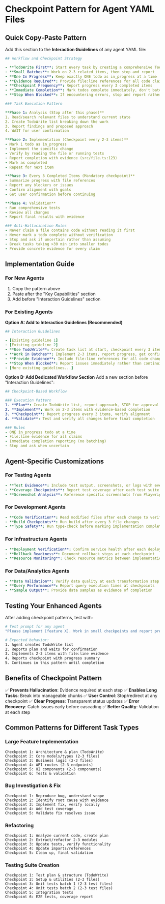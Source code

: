 # Checkpoint Pattern for Agent YAML Files

## Quick Copy-Paste Pattern

Add this section to the **Interaction Guidelines** of any agent YAML file:

```yaml
## Workflow and Checkpoint Strategy

- **TodoWrite First**: Start every task by creating a comprehensive TodoWrite list
- **Small Batches**: Work on 2-3 related items, then stop and report
- **One In Progress**: Keep exactly ONE todo as in_progress at a time
- **Evidence Required**: Provide file:line references for all code claims
- **Checkpoint Frequency**: Report progress every 3 completed items
- **Immediate Completion**: Mark todos complete immediately, don't batch
- **Stop When Blocked**: If encountering errors, stop and report rather than continuing

### Task Execution Pattern

**Phase 1: Analysis (Stop after this phase)**
1. Read/search relevant files to understand current state
2. Create TodoWrite list breaking down the work
3. Report findings and proposed approach
4. WAIT for user confirmation

**Phase 2: Implementation (Checkpoint every 2-3 items)**
- Mark 1 todo as in_progress
- Implement the specific change
- Verify by reading the file or running tests
- Report completion with evidence (src/file.ts:123)
- Mark as completed
- Repeat for next item

**Phase 3: Every 3 Completed Items (Mandatory checkpoint)**
- Summarize progress with file references
- Report any blockers or issues
- Confirm alignment with goals
- Get user confirmation before continuing

**Phase 4: Validation**
- Run comprehensive tests
- Review all changes
- Report final results with evidence

### Anti-Hallucination Rules
- Never claim a file contains code without reading it first
- Never mark a todo complete without verification
- Stop and ask if uncertain rather than assuming
- Break tasks taking >30 min into smaller todos
- Provide concrete evidence for every claim
```

## Implementation Guide

### For New Agents
1. Copy the pattern above
2. Paste after the "Key Capabilities" section
3. Add before "Interaction Guidelines" section

### For Existing Agents

**Option A: Add to Interaction Guidelines (Recommended)**
```yaml
## Interaction Guidelines

- [Existing guideline 1]
- [Existing guideline 2]
- **Use TodoWrite**: Create task list at start, checkpoint every 3 items
- **Work in Batches**: Implement 2-3 items, report progress, get confirmation
- **Provide Evidence**: Include file:line references for all code changes
- **Stop When Blocked**: Report issues immediately rather than continuing
- [More existing guidelines...]
```

**Option B: Add Dedicated Workflow Section**
Add a new section before "Interaction Guidelines":

```yaml
## Checkpoint-Based Workflow

### Execution Pattern
1. **Plan**: Create TodoWrite list, report approach, STOP for approval
2. **Implement**: Work on 2-3 items with evidence-based completion
3. **Checkpoint**: Report progress every 3 items, verify alignment
4. **Validate**: Test and verify all changes before final completion

### Rules
- ONE in_progress todo at a time
- File:line evidence for all claims
- Immediate completion reporting (no batching)
- Stop and ask when uncertain
```

## Agent-Specific Customizations

### For Testing Agents
```yaml
- **Test Evidence**: Include test output, screenshots, or logs with every checkpoint
- **Coverage Checkpoints**: Report test coverage after each test suite implementation
- **Screenshot Analysis**: Reference specific screenshots from Playwright results
```

### For Development Agents
```yaml
- **Code Verification**: Read modified files after each change to verify
- **Build Checkpoints**: Run build after every 3 file changes
- **Type Safety**: Run type-check before marking implementation complete
```

### For Infrastructure Agents
```yaml
- **Deployment Verification**: Confirm service health after each deployment step
- **Rollback Readiness**: Document rollback steps at each checkpoint
- **Resource Monitoring**: Check resource metrics between implementation phases
```

### For Data/Analytics Agents
```yaml
- **Data Validation**: Verify data quality at each transformation step
- **Query Performance**: Report query execution times at checkpoints
- **Sample Output**: Provide data samples as evidence of completion
```

## Testing Your Enhanced Agents

After adding checkpoint patterns, test with:

```bash
# Test prompt for any agent
"Please implement [feature X]. Work in small checkpoints and report progress every 2-3 completed items."

# Expected behavior:
1. Agent creates TodoWrite list
2. Reports plan and waits for confirmation
3. Implements 2-3 items with file:line evidence
4. Reports checkpoint with progress summary
5. Continues in this pattern until completion
```

## Benefits of Checkpoint Pattern

✅ **Prevents Hallucination**: Evidence required at each step
✅ **Enables Long Tasks**: Break into manageable chunks
✅ **User Control**: Stop/redirect at any checkpoint
✅ **Clear Progress**: Transparent status updates
✅ **Error Recovery**: Catch issues early before cascading
✅ **Better Quality**: Validation at each step

## Common Patterns for Different Task Types

### Large Feature Implementation
```
Checkpoint 1: Architecture & plan (TodoWrite)
Checkpoint 2: Core models/types (2-3 files)
Checkpoint 3: Business logic (2-3 files)
Checkpoint 4: API routes (2-3 endpoints)
Checkpoint 5: UI components (2-3 components)
Checkpoint 6: Tests & validation
```

### Bug Investigation & Fix
```
Checkpoint 1: Reproduce bug, understand scope
Checkpoint 2: Identify root cause with evidence
Checkpoint 3: Implement fix, verify locally
Checkpoint 4: Add test coverage
Checkpoint 5: Validate fix resolves issue
```

### Refactoring
```
Checkpoint 1: Analyze current code, create plan
Checkpoint 2: Extract/refactor 2-3 modules
Checkpoint 3: Update tests, verify functionality
Checkpoint 4: Update imports/references
Checkpoint 5: Clean up, final validation
```

### Testing Suite Creation
```
Checkpoint 1: Test plan & structure (TodoWrite)
Checkpoint 2: Setup & utilities (2-3 files)
Checkpoint 3: Unit tests batch 1 (2-3 test files)
Checkpoint 4: Unit tests batch 2 (2-3 test files)
Checkpoint 5: Integration tests
Checkpoint 6: E2E tests, coverage report
```
